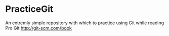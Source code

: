 PracticeGit
===========

An extremly simple repository with which to practice using Git while reading Pro Git http://git-scm.com/book
